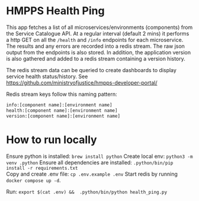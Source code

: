 # HMPPS Health Ping

This app fetches a list of all microservices/environments (components) from the Service Catalogue API. At a regular interval (default 2 mins) it performs a http GET on all the `/health` and `/info` endpoints for each microservice. The results and any errors are recorded into a redis stream. The raw json output from the endpoints is also stored. In addition, the application version is also gathered and added to a redis stream containing a version history.

The redis stream data can be queried to create dashboards to display service health status/history. See https://github.com/ministryofjustice/hmpps-developer-portal/

Redis stream keys follow this naming pattern:

```sh
info:[component name]:[environment name]
health:[component name]:[environment name]
version:[component name]:[environment name]
```

# How to run locally

Ensure python is installed: `brew install python`
Create local env: `python3 -m venv .python`
Ensure all dependencies are installed: `.python/bin/pip install -r requirements.txt`  
Copy and create .env file: `cp .env.example .env`
Start redis by running `docker compose up -d`.

Run: `export $(cat .env) &&  .python/bin/python health_ping.py`
